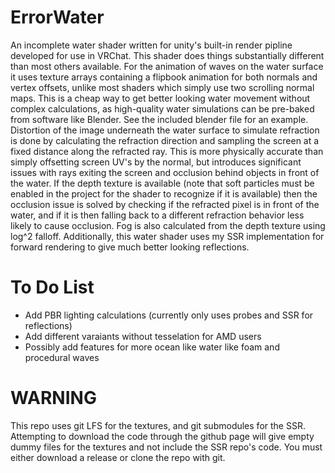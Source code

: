 # ErrorWater
An incomplete water shader written for unity's built-in render pipline developed for use in VRChat. This shader does things substantially different than most others available. For the animation of waves on the water surface it uses texture arrays containing a flipbook animation for both normals and vertex offsets, unlike most shaders which simply use two scrolling normal maps. This is a cheap way to get better looking water movement without complex calculations, as high-quality water simulations can be pre-baked from software like Blender. See the included blender file for an example. Distortion of the image underneath the water surface to simulate refraction is done by calculating the refraction direction and sampling the screen at a fixed distance along the refracted ray. This is more physically accurate than simply offsetting screen UV's by the normal, but introduces significant issues with rays exiting the screen and occlusion behind objects in front of the water. If the depth texture is available (note that soft particles must be enabled in the project for the shader to recognize if it is available) then the occlusion issue is solved by checking if the refracted pixel is in front of the water, and if it is then falling back to a different refraction behavior less likely to cause occlusion. Fog is also calculated from the depth texture using log^2 falloff. Additionally, this water shader uses my SSR implementation for forward rendering to give much better looking reflections.

# To Do List
- Add PBR lighting calculations (currently only uses probes and SSR for reflections)
- Add different varaiants without tesselation for AMD users
- Possibly add features for more ocean like water like foam and procedural waves

# WARNING
This repo uses git LFS for the textures, and git submodules for the SSR. Attempting to download the code through the github page will give empty dummy files for the textures and not include the SSR repo's code. You must either download a release or clone the repo with git.